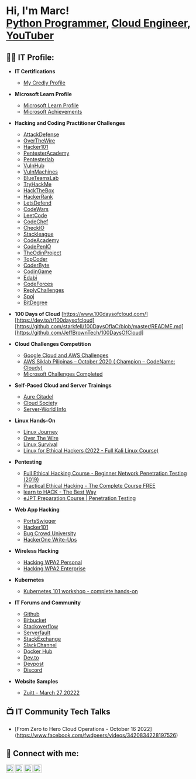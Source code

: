 <h1>Hi, I'm Marc! <br/><a href="https://github.com/marcsamuel">Python Programmer</a>, <a href="https://www.linkedin.com/in/marcpabilona/">Cloud Engineer</a>, <a href="https://www.youtube.com/channel/UCRjpR7Fbrv9-hkAVy0ljh4Q">YouTuber</a></h1>

<h2>👨‍💻 IT Profile:</h2>

- <b>IT Certifications</b>
  - [My Credly Profile](https://www.credly.com/users/marcsamuelpabilona/badges)
  
- <b>Microsoft Learn Profile</b>
  - [Microsoft Learn Profile](https://learn.microsoft.com/en-us/users/marcsamuelpabilona/)
  - [Microsoft Achievements](https://docs.microsoft.com/en-us/users/marcsamuelpabilona/achievements)

  
- <b>Hacking and Coding Practitioner Challenges</b>
  - [AttackDefense](https://attackdefense.pentesteracademy.com/challengedetailsnoauth?cid=1889)
  - [OverTheWire](https://overthewire.org/wargames/bandit/bandit0.html)
  - [Hacker101](https://www.hacker101.com/start-here#)
  - [PentesterAcademy](https://www.pentesteracademy.com/topics)
  - [Pentesterlab](https://pentesterlab.com/my)
  - [VulnHub](https://www.vulnhub.com/)
  - [VulnMachines](https://account.vulnmachines.com/user/challenges)
  - [BlueTeamsLab](https://blueteamlabs.online/home/challenges)
  - [TryHackMe](https://tryhackme.com/p/marcsamuel)
  - [HackTheBox](https://www.hackthebox.com/home/users/profile/1353833)
  - [HackerRank](https://www.hackerrank.com/marcsamuel)
  - [LetsDefend](https://app.letsdefend.io/public-profile/user/marcsamuel/2dba3fa5-b088-4f3b-8117-829ccc4328c7)
  - [CodeWars](https://www.codewars.com/users/marcsamuel)
  - [LeetCode](https://leetcode.com/marcsamuelpabilona/)
  - [CodeChef](https://www.codechef.com/marcsamuel/)
  - [CheckIO](https://py.checkio.org/user/marcsamuel/)
  - [Stackleague](https://beta-accounts.stacktrek.com/profile)
  - [CodeAcademy](https://www.codecademy.com/profiles/marcsamuelpabilona)
  - [CodePenIO](https://codepen.io/marcsamuel/pen/JjBMyvL)
  - [TheOdinProject](https://www.theodinproject.com/dashboard)
  - [TopCoder](https://platform.topcoder.com/profile/marcsamuel)
  - [CoderByte](https://coderbyte.com/profile/marcsamuel)
  - [CodinGame](https://www.codingame.com/profile/5bb0b5f0a00368417d1a7bc478dd87033549925)
  - [Edabi](https://edabit.com/user/jymPGYLJ6JbDL2QTP)
  - [CodeForces](https://codeforces.com/profile/marcsamuelpabilona)
  - [ReplyChallenges](https://challenges.reply.com/tamtamy/user/modify.action)
  - [Spoj](https://www.spoj.com/myaccount/)
  - [BitDegree](https://www.bitdegree.org/user/dashboard/marcsamuelpabilona/main)

- <b>100 Days of Cloud</b>
   [https://www.100daysofcloud.com/]
   [https://dev.to/t/100daysofcloud]
   [https://github.com/starkfell/100DaysOfIaC/blob/master/README.md]
   [https://github.com/JeffBrownTech/100DaysOfCloud]
   
- <b>Cloud Challenges Competition</b>
  - [Google Cloud and AWS Challenges](https://google.qwiklabs.com/public_profiles/bc541417-a7ed-430e-a58d-815be05ba528#)
  - [AWS Siklab Pilipinas – October 2020 ( Champion – CodeName: Cloudy)](https://awseducate.edukasyon.ph/certificate/2020-siklab-sept-y1TGWo5mAU?utm_campaign=website&utm_source=sendgrid.com&utm_medium=email)
  - [Microsoft Challenges Completed](https://docs.microsoft.com/en-us/users/marcsamuelpabilona/challenges)

- <b>Self-Paced Cloud and Server Trainings</b>
  - [Aure Citadel](https://www.azurecitadel.com/)
  - [Cloud Society](https://cloudsociety.microsoft.com/en)
  - [Server-World Info](https://www.server-world.info/en/)
  
- <b>Linux Hands-On</b>
  - [Linux Journey](https://linuxjourney.com/)
  - [Over The Wire](https://overthewire.org/wargames/bandit/)
  - [Linux Survival](https://linuxsurvival.com/)
  - [Linux for Ethical Hackers (2022 - Full Kali Linux Course)](https://www.youtube.com/watch?v=U1w4T03B30I)
  
- <b>Pentesting</b>
  - [Full Ethical Hacking Course - Beginner Network Penetration Testing (2019)
](https://www.youtube.com/watch?v=WnN6dbos5u8/)
  - [Practical Ethical Hacking - The Complete Course FREE](https://academy.tcm-sec.com/courses/enrolled/1152300)
  - [learn to HACK - The Best Way](https://www.youtube.com/watch?v=wIn3L24lksI)
  - [eJPT Preparation Course | Penetration Testing](https://www.youtube.com/watch?v=pdgBU9MDAwE)

- <b>Web App Hacking</b>
  - [PortsSwigger](https://portswigger.net/web-security)
  - [Hacker101](https://hacker101.com)
  - [Bug Crowd University](https://bugcrowd.com/hackers/bugcrowd-university)
  - [HackerOne Write-Ups](https://hackerone.com/hacktivity)

- <b>Wireless Hacking</b>
  - [Hacking WPA2 Personal](https://www.aircrack-ng.org/doku.php?id=cracking_wpa)
  - [Hacking WPA2 Enterprise](https://cyberpunk.xyz/targeted-wpa2-enterprise-evil-twin-attacks-eaphammer)
 
- <b>Kubernetes</b>
  - [Kubernetes 101 workshop - complete hands-on](https://www.youtube.com/watch?v=PN3VqbZqmD8)


- <b>IT Forums and Community</b>
  - [Github](https://github.com/marcsamuel)
  - [Bitbucket](https://bitbucket.org/marcsamuel)
  - [Stackoverflow](https://stackoverflow.com/users/7130174/marc-pabilona)
  - [Serverfault](https://serverfault.com/users/374723/marc-pabilona)
  - [StackExchange](https://stackexchange.com/users/9154520/marc-pabilona)
  - [SlackChannel](https://kubernetes.slack.com/messages/C09NXKJKA/team/UAL1YS17X/)
  - [Docker Hub](https://hub.docker.com/u/marcsamuel/)
  - [Dev.to](https://dev.to/marcsamuel)
  - [Devpost](https://devpost.com/marcsamuelpabilona/)
  - [Discord](https://discord.com/marcsamuel#8090)

- <b>Website Samples</b>
  - [Zuitt - March 27 20222](https://marcsamuel.github.io/fcb-portfolio-pabilona/)


<h2>📺 IT Community Tech Talks</h2>

- [From Zero to Hero Cloud Operations - October 16 2022] (https://www.facebook.com/fwdpeers/videos/3420834228197526)

<h2> 🤳 Connect with me:</h2>

[<img align="left" alt="JoshMadakor | YouTube" width="22px" src="https://cdn.jsdelivr.net/npm/simple-icons@v3/icons/youtube.svg" />][youtube]
[<img align="left" alt="JoshMadakor | Twitter" width="22px" src="https://cdn.jsdelivr.net/npm/simple-icons@v3/icons/twitter.svg" />][twitter]
[<img align="left" alt="JoshMadakor | LinkedIn" width="22px" src="https://cdn.jsdelivr.net/npm/simple-icons@v3/icons/linkedin.svg" />][linkedin]
[<img align="left" alt="JoshMadakor | Instagram" width="22px" src="https://cdn.jsdelivr.net/npm/simple-icons@v3/icons/instagram.svg" />][instagram]

[twitter]: https://twitter.com/marcpabilona
[youtube]: https://www.youtube.com/channel/UCRjpR7Fbrv9-hkAVy0ljh4Q
[instagram]: https://www.instagram.com/mackyiology
[linkedin]: https://www.linkedin.com/in/marcpabilona

<!--
**joshmadakor1/joshmadakor1** is a ✨ _special_ ✨ repository because its `README.md` (this file) appears on your GitHub profile.

Here are some ideas to get you started:

- 🔭 I’m currently working on ...
- 🌱 I’m currently learning ...
- 👯 I’m looking to collaborate on ...
- 🤔 I’m looking for help with ...
- 💬 Ask me about ...
- 📫 How to reach me: ...
- 😄 Pronouns: ...
- ⚡ Fun fact: ...
-->
